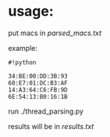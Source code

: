 # usage: #
put macs in 
*parsed_macs.txt*

example:


```
#!python

34:BE:00:DD:3B:93
60:E7:01:DC:B3:AF
14:A3:64:C6:FB:9D
6E:54:13:B0:16:1B

```

run ./thread_parsing.py

results will be in *results.txt*